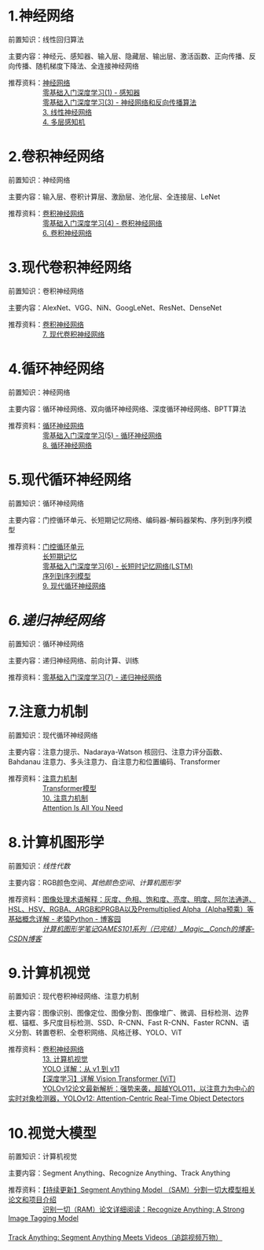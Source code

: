 # 1.神经网络
前置知识：线性回归算法  

主要内容：神经元、感知器、输入层、隐藏层、输出层、激活函数、正向传播、反向传播、随机梯度下降法、全连接神经网络  

推荐资料：[神经网络](https://github.com/NLP-LOVE/ML-NLP/tree/master/Deep%20Learning/10.%20Neural%20Network)  
　　　　　[零基础入门深度学习(1) - 感知器](https://www.zybuluo.com/hanbingtao/note/433855)  
　　　　　[零基础入门深度学习(3) - 神经网络和反向传播算法](https://www.zybuluo.com/hanbingtao/note/476663)  
　　　　　[3. 线性神经网络](https://zh-v2.d2l.ai/chapter_linear-networks/index.html)  
　　　　　[4. 多层感知机](https://www.zybuluo.com/hanbingtao/note/433855)  
# 2.卷积神经网络
前置知识：神经网络  

主要内容：输入层、卷积计算层、激励层、池化层、全连接层、LeNet  

推荐资料：[卷积神经网络](https://github.com/NLP-LOVE/ML-NLP/tree/master/Deep%20Learning/11.%20CNN)  
　　　　　[零基础入门深度学习(4) - 卷积神经网络](https://www.zybuluo.com/hanbingtao/note/476663)  
　　　　　[6. 卷积神经网络](https://zh-v2.d2l.ai/chapter_convolutional-neural-networks/index.html)
# 3.现代卷积神经网络
前置知识：卷积神经网络  

主要内容：AlexNet、VGG、NiN、GoogLeNet、ResNet、DenseNet 

推荐资料：[卷积神经网络](https://github.com/NLP-LOVE/ML-NLP/tree/master/Deep%20Learning/11.%20CNN)   
　　　　　[7. 现代卷积神经网络](https://zh-v2.d2l.ai/chapter_convolutional-modern/index.html)  
# 4.循环神经网络
前置知识：神经网络  

主要内容：循环神经网络、双向循环神经网络、深度循环神经网络、BPTT算法  

推荐资料：[循环神经网络](https://github.com/NLP-LOVE/ML-NLP/tree/master/Deep%20Learning/12.%20RNN#2-%E5%85%B6%E5%AE%83%E7%B1%BB%E5%9E%8B%E7%9A%84rnn)  
　　　　　[零基础入门深度学习(5) - 循环神经网络](https://zybuluo.com/hanbingtao/note/541458)  
　　　　　[8. 循环神经网络](https://zh-v2.d2l.ai/chapter_recurrent-neural-networks/index.html)
# 5.现代循环神经网络
前置知识：循环神经网络  

主要内容：门控循环单元、长短期记忆网络、编码器-解码器架构、序列到序列模型  

推荐资料：[门控循环单元](https://github.com/NLP-LOVE/ML-NLP/tree/master/Deep%20Learning/12.1%20GRU)  
　　　　　[长短期记忆](https://github.com/NLP-LOVE/ML-NLP/tree/master/Deep%20Learning/12.2%20LSTM)  
　　　　　[零基础入门深度学习(6) - 长短时记忆网络(LSTM)](https://zybuluo.com/hanbingtao/note/581764)  
　　　　　[序列到序列模型](https://github.com/NLP-LOVE/ML-NLP/tree/master/NLP/16.5%20seq2seq)  
　　　　　[9. 现代循环神经网络](https://zh-v2.d2l.ai/chapter_recurrent-modern/index.html)
# *6.递归神经网络*
前置知识：循环神经网络  

主要内容：递归神经网络、前向计算、训练  

推荐资料：[零基础入门深度学习(7) - 递归神经网络](https://zybuluo.com/hanbingtao/note/626300)
# 7.注意力机制
前置知识：现代循环神经网络  

主要内容：注意力提示、Nadaraya-Watson 核回归、注意力评分函数、Bahdanau 注意力、多头注意力、自注意力和位置编码、Transformer

推荐资料：[注意力机制](https://github.com/NLP-LOVE/ML-NLP/tree/master/NLP/16.6%20Attention)  
　　　　　[Transformer模型](https://github.com/NLP-LOVE/ML-NLP/tree/master/NLP/16.7%20Transformer)  
　　　　　[10. 注意力机制](https://zh-v2.d2l.ai/chapter_attention-mechanisms/index.html)  
　　　　　[Attention Is All You Need](https://arxiv.org/pdf/1706.03762)
# 8.计算机图形学
前置知识：*线性代数*  

主要内容：RGB颜色空间、*其他颜色空间*、*计算机图形学*  

推荐资料：[图像处理术语解释：灰度、色相、饱和度、亮度、明度、阿尔法通道、HSL、HSV、RGBA、ARGB和PRGBA以及Premultiplied Alpha（Alpha预乘）等基础概念详解 - 老猿Python - 博客园](https://www.cnblogs.com/LaoYuanPython/p/13643486.html)  
　　　　　*[计算机图形学笔记GAMES101系列（已完结）_Magic__Conch的博客-CSDN博客](https://blog.csdn.net/weixin_43399489/category_11410829.html)*
# 9.计算机视觉
前置知识：现代卷积神经网络、注意力机制  

主要内容：图像识别、图像定位、图像分割、图像增广、微调、目标检测、边界框、锚框、多尺度目标检测、SSD、R-CNN、Fast R-CNN、Faster RCNN、语义分割、转置卷积、全卷积网络、风格迁移、YOLO、ViT 

推荐资料：[卷积神经网络](https://github.com/NLP-LOVE/ML-NLP/tree/master/Deep%20Learning/11.%20CNN)  
　　　　　[13. 计算机视觉](https://zh-v2.d2l.ai/chapter_computer-vision/index.html)  
　　　　　[YOLO 详解：从 v1 到 v11](https://zhuanlan.zhihu.com/p/13491328897)  
　　　　　[【深度学习】详解 Vision Transformer (ViT)](https://blog.csdn.net/qq_39478403/article/details/118704747)  
　　　　　[YOLOv12论文最新解析：强势来袭，超越YOLO11，以注意力为中心的实时对象检测器，YOLOv12: Attention-Centric Real-Time Object Detectors](https://zhuanlan.zhihu.com/p/24876772668)
# 10.视觉大模型
前置知识：计算机视觉  

主要内容：Segment Anything、Recognize Anything、Track Anything  

推荐资料：[【持续更新】Segment Anything Model （SAM）分割一切大模型相关论文和项目介绍
](https://blog.csdn.net/qq_36104364/article/details/133101952)  
　　　　　[识别一切（RAM）论文详细阅读：Recognize Anything: A Strong Image Tagging Model](https://zhuanlan.zhihu.com/p/680618555)  
　　　　　[Track Anything: Segment Anything Meets Videos（追踪视频万物）](https://zhuanlan.zhihu.com/p/626020893)  
